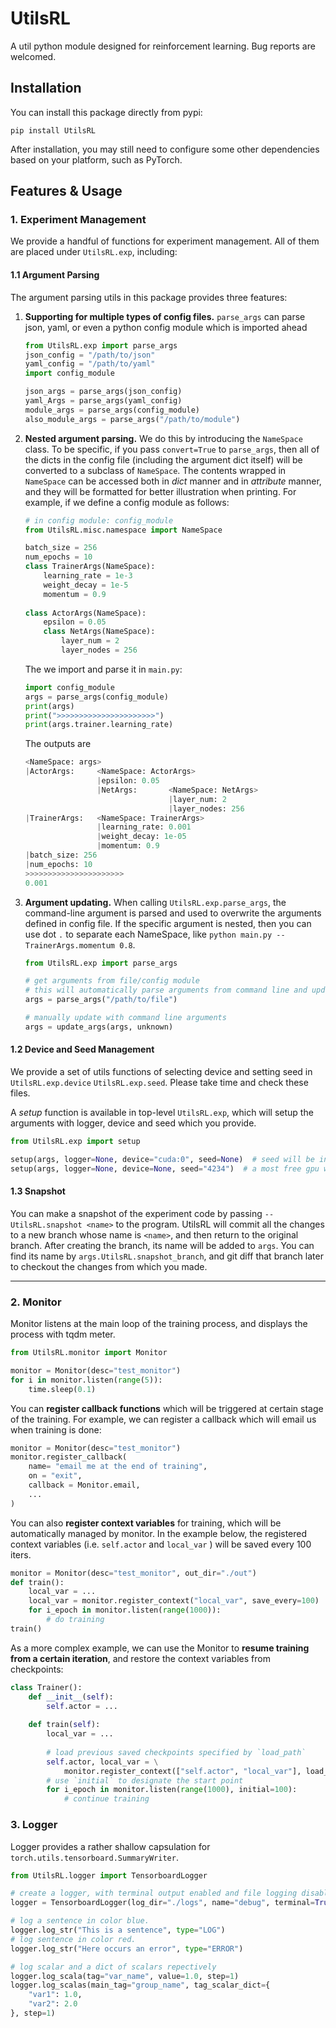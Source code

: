 # UtilsRL
A util python module designed for reinforcement learning. Bug reports are welcomed.

## Installation
You can install this package directly from pypi:
```shell
pip install UtilsRL
```
After installation, you may still need to configure some other dependencies based on your platform, such as PyTorch.

## Features & Usage
### 1. Experiment Management
We provide a handful of functions for experiment management. All of them are placed under `UtilsRL.exp`, including: 
#### 1.1 Argument Parsing
The argument parsing utils in this package provides three features:
1. **Supporting for multiple types of config files.** `parse_args` can parse json, yaml, or even a python config module which is imported ahead
   ```python
   from UtilsRL.exp import parse_args
   json_config = "/path/to/json"
   yaml_config = "/path/to/yaml"
   import config_module

   json_args = parse_args(json_config)
   yaml_Args = parse_args(yaml_config)
   module_args = parse_args(config_module)
   also_module_args = parse_args("/path/to/module")
   ```
2. **Nested argument parsing.** We do this by introducing the `NameSpace` class. To be specific, if you pass `convert=True` to `parse_args`, then all of the dicts in the config file (including the argument dict itself) will be converted to a subclass of `NameSpace`. The contents wrapped in `NameSpace` can be accessed both in *dict* manner and in *attribute* manner, and they will be formatted for better illustration when printing. For example, if we define a config module as follows:
    ```python
    # in config module: config_module
    from UtilsRL.misc.namespace import NameSpace

    batch_size = 256
    num_epochs = 10
    class TrainerArgs(NameSpace):
        learning_rate = 1e-3
        weight_decay = 1e-5
        momentum = 0.9
        
    class ActorArgs(NameSpace):
        epsilon = 0.05
        class NetArgs(NameSpace):
            layer_num = 2
            layer_nodes = 256
    ```
    The we import and parse it in `main.py`:
    ```python
    import config_module
    args = parse_args(config_module)
    print(args)
    print(">>>>>>>>>>>>>>>>>>>>>>")
    print(args.trainer.learning_rate)
    ```
    The outputs are
    ```python
    <NameSpace: args>
    |ActorArgs:     <NameSpace: ActorArgs>
                    |epsilon: 0.05
                    |NetArgs:       <NameSpace: NetArgs>
                                    |layer_num: 2
                                    |layer_nodes: 256
    |TrainerArgs:   <NameSpace: TrainerArgs>
                    |learning_rate: 0.001
                    |weight_decay: 1e-05
                    |momentum: 0.9
    |batch_size: 256
    |num_epochs: 10
    >>>>>>>>>>>>>>>>>>>>>>
    0.001
    ```
3. **Argument updating.** When calling `UtilsRL.exp.parse_args`, the command-line argument is parsed and used to overwrite the arguments defined in config file. If the specific argument is nested, then you can use dot `.` to separate each NameSpace, like `python main.py --TrainerArgs.momentum 0.8`. 
    ```python
    from UtilsRL.exp import parse_args

    # get arguments from file/config module
    # this will automatically parse arguments from command line and update them to args
    args = parse_args("/path/to/file")
    
    # manually update with command line arguments
    args = update_args(args, unknown)
    ``` 

#### 1.2 Device and Seed Management
We provide a set of utils functions of selecting device and setting seed in `UtilsRL.exp.device` `UtilsRL.exp.seed`. Please take time and check these files. 

A *setup* function is available in top-level `UtilsRL.exp`, which will setup the arguments with logger, device and seed which you provide. 
```python
from UtilsRL.exp import setup

setup(args, logger=None, device="cuda:0", seed=None)  # seed will be initialized randomly
setup(args, logger=None, device=None, seed="4234")  # a most free gpu will be selected as device
```

#### 1.3 Snapshot
You can make a snapshot of the experiment code by passing `--UtilsRL.snapshot <name>` to the program. UtilsRL will commit all the changes to a new branch whose name is `<name>`, and then return to the original branch. 
After creating the branch, its name will be added to `args`. You can find its name by `args.UtilsRL.snapshot_branch`, and git diff that branch later to checkout the changes from which you made. 

---

### 2. Monitor
Monitor listens at the main loop of the training process, and displays the process with tqdm meter. 
```python
from UtilsRL.monitor import Monitor

monitor = Monitor(desc="test_monitor")
for i in monitor.listen(range(5)):
    time.sleep(0.1)
```
You can **register callback functions** which will be triggered at certain stage of the training. For example, we can register a callback which will email us when training is done: 
```python
monitor = Monitor(desc="test_monitor")
monitor.register_callback(
    name= "email me at the end of training", 
    on = "exit", 
    callback = Monitor.email, 
    ...
)
```
You can also **register context variables** for training, which will be automatically managed by monitor. In the example below, the registered context variables (i.e. `self.actor` and `local_var` ) will be saved every 100 iters.
```python
monitor = Monitor(desc="test_monitor", out_dir="./out")
def train():
    local_var = ...
    local_var = monitor.register_context("local_var", save_every=100)
    for i_epoch in monitor.listen(range(1000)):
        # do training
train()
```

As a more complex example, we can use the Monitor to **resume training from a certain iteration**, and restore the context variables from checkpoints:
```python
class Trainer():
    def __init__(self):
        self.actor = ...
    
    def train(self):
        local_var = ...
        
        # load previous saved checkpoints specified by `load_path`
        self.actor, local_var = \
            monitor.register_context(["self.actor", "local_var"], load_path="/path/to/checkpoint/dir").values()
        # use `initial` to designate the start point
        for i_epoch in monitor.listen(range(1000), initial=100):
            # continue training
```

### 3. Logger
Logger provides a rather shallow capsulation for `torch.utils.tensorboard.SummaryWriter`. 

```python
from UtilsRL.logger import TensorboardLogger

# create a logger, with terminal output enabled and file logging disabled
logger = TensorboardLogger(log_dir="./logs", name="debug", terminal=True, txt=False) 

# log a sentence in color blue.
logger.log_str("This is a sentence", type="LOG")
# log sentence in color red. 
logger.log_str("Here occurs an error", type="ERROR") 

# log scalar and a dict of scalars repectively
logger.log_scala(tag="var_name", value=1.0, step=1)
logger.log_scalas(main_tag="group_name", tag_scalar_dict={
    "var1": 1.0, 
    "var2": 2.0
}, step=1)
```


